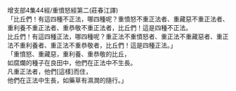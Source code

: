 增支部4集44經/重憤怒經第二(莊春江譯)  
「比丘們！有這四種不正法，哪四種呢？重憤怒不重正法者、重藏惡不重正法者、重利養不重正法者、重恭敬不重正法者，比丘們！這是四種不正法。  
比丘們！有這四種正法，哪四種呢？重正法不重憤怒者、重正法不重藏惡者、重正法不重利養者、重正法不重恭敬者，比丘們！這是四種正法。」  
「重憤怒、重藏惡，重利養、重恭敬的比丘，  
如腐爛的種子在良田中，他們在正法中不生長。  
凡重正法者，他們[這樣]而住，  
他們在正法中生長，如藥草有濕潤的隨行。」  
  
  
